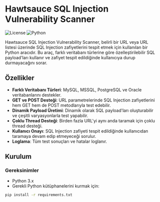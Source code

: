 # Hawtsauce SQL Injection Vulnerability Scanner

![License](https://img.shields.io/badge/license-MIT-blue.svg)
![Python](https://img.shields.io/badge/python-3.x-green.svg)

Hawtsauce SQL Injection Vulnerability Scanner, belirli bir URL veya URL listesi üzerinde SQL Injection zafiyetlerini tespit etmek için kullanılan bir Python aracıdır. Bu araç, farklı veritabanı türlerine göre özelleştirilebilir SQL payload'ları kullanır ve zafiyet tespit edildiğinde kullanıcıya durup durmayacağını sorar.

## Özellikler

- **Farklı Veritabanı Türleri**: MySQL, MSSQL, PostgreSQL ve Oracle veritabanlarını destekler.
- **GET ve POST Desteği**: URL parametrelerinde SQL Injection zafiyetlerini hem GET hem de POST metodlarıyla test edebilir.
- **Dinamik Payload Üretimi**: Dinamik olarak SQL payload'ları oluşturabilir ve çeşitli varyasyonlarla test yapabilir.
- **Çoklu Thread Desteği**: Birden fazla URL'yi aynı anda taramak için çoklu thread desteği.
- **Kullanıcı Onayı**: SQL Injection zafiyeti tespit edildiğinde kullanıcıdan taramaya devam edip etmeyeceği sorulur.
- **Loglama**: Tüm test sonuçları ve hatalar loglanır.

## Kurulum

### Gereksinimler

- Python 3.x
- Gerekli Python kütüphanelerini kurmak için:

```bash
pip install -r requirements.txt



